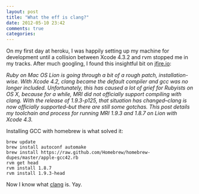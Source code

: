 ```yaml
---
layout: post
title: "What the eff is clang?"
date: 2012-05-10 23:42
comments: true
categories:
---
```


On my first day at heroku, I was happily setting up my machine for
development until a collision between Xcode 4.3.2 and rvm stopped me in my tracks.
After much googling, I found this insightful bit on
[jfire.io](http://jfire.io/blog/2012/03/02/xcode-4-dot-3-homebrew-and-ruby/):

*Ruby on Mac OS Lion is going through a bit of a rough patch, installation-wise. With Xcode 4.2, clang became the default compiler and gcc was no longer included. Unfortunately, this has caused a lot of grief for Rubyists on OS X, because for a while, MRI did not officially support compiling with clang. With the release of 1.9.3-p125, that situation has changed–clang is now officially supported–but there are still some gotchas. This post details my toolchain and process for running MRI 1.9.3 and 1.8.7 on Lion with Xcode 4.3.*

Installing GCC with homebrew is what solved it:

    brew update
    brew install autoconf automake
    brew install https://raw.github.com/Homebrew/homebrew-dupes/master/apple-gcc42.rb
    rvm get head
    rvm install 1.8.7
    rvm install 1.9.3-head

Now I know what [clang](http://en.wikipedia.org/wiki/Clang) is. Yay.